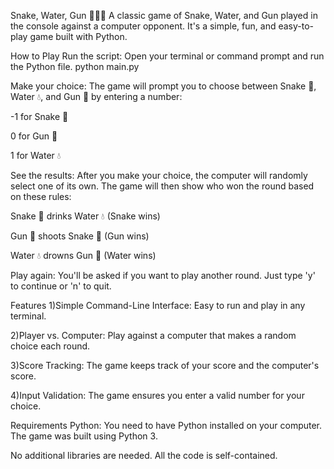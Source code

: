Snake, Water, Gun 🐍💧🔫
A classic game of Snake, Water, and Gun played in the console against a computer opponent. It's a simple, fun, and easy-to-play game built with Python.

How to Play
Run the script: Open your terminal or command prompt and run the Python file.
python main.py 

Make your choice: The game will prompt you to choose between Snake 🐍, Water 💧, and Gun 🔫 by entering a number:

-1 for Snake 🐍

0 for Gun 🔫

1 for Water 💧

See the results: After you make your choice, the computer will randomly select one of its own. The game will then show who won the round based on these rules:

Snake 🐍 drinks Water 💧 (Snake wins)

Gun 🔫 shoots Snake 🐍 (Gun wins)

Water 💧 drowns Gun 🔫 (Water wins)

Play again: You'll be asked if you want to play another round. Just type 'y' to continue or 'n' to quit.

Features
1)Simple Command-Line Interface: Easy to run and play in any terminal.

2)Player vs. Computer: Play against a computer that makes a random choice each round.

3)Score Tracking: The game keeps track of your score and the computer's score.

4)Input Validation: The game ensures you enter a valid number for your choice.

Requirements
Python: You need to have Python installed on your computer. The game was built using Python 3.

No additional libraries are needed. All the code is self-contained.
